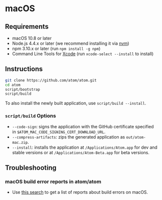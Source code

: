# macOS

## Requirements

  * macOS 10.8 or later
  * Node.js 4.4.x or later (we recommend installing it via [nvm](https://github.com/creationix/nvm))
  * npm 3.10.x or later (run `npm install -g npm`)
  * Command Line Tools for [Xcode](https://developer.apple.com/xcode/downloads/) (run `xcode-select --install` to install)

## Instructions

```sh
git clone https://github.com/atom/atom.git
cd atom
script/bootstrap
script/build
```

To also install the newly built application, use `script/build --install`.

### `script/build` Options

* `--code-sign`: signs the application with the GitHub certificate specified in `$ATOM_MAC_CODE_SIGNING_CERT_DOWNLOAD_URL`.
* `--compress-artifacts`: zips the generated application as `out/atom-mac.zip`.
* `--install`: installs the application at `/Applications/Atom.app` for dev and stable versions or at `/Applications/Atom-Beta.app` for beta versions.

## Troubleshooting

### macOS build error reports in atom/atom
* Use [this search](https://github.com/atom/atom/search?q=label%3Abuild-error+label%3Aos-x&type=Issues) to get a list of reports about build errors on macOS.
